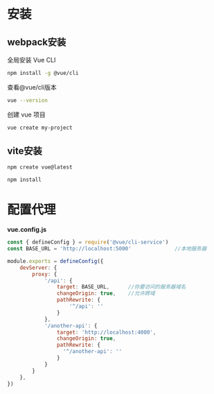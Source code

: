 # 安装

## webpack安装

全局安装 Vue CLI

```bash
npm install -g @vue/cli
```

查看@vue/cli版本

```bash
vue --version
```

创建 vue 项目

```bash
vue create my-project
```



## vite安装

```bash
npm create vue@latest
```

```bash
npm install
```



# 配置代理

**vue.config.js**

```javascript
const { defineConfig } = require('@vue/cli-service')
const BASE_URL = 'http://localhost:5000'              //本地服务器

module.exports = defineConfig({
	devServer: {
		proxy: {
			'/api': {
				target: BASE_URL,      //你要访问的服务器域名
				changeOrigin: true,    //允许跨域
				pathRewrite: {
					'^/api': ''
				}
			},
            '/another-api': {
                target: 'http://localhost:4000',
                changeOrigin: true,
                pathRewrite: {
                  '^/another-api': ''
                }
            }
		}
	},
})

```

